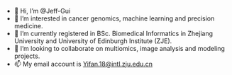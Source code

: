- 👋 Hi, I’m @Jeff-Gui
- 👀 I’m interested in cancer genomics, machine learning and precision medicine.
- 🌱 I’m currently registered in BSc. Biomedical Informatics in Zhejiang University and University of Edinburgh Institute (ZJE).
- 💞️ I’m looking to collaborate on multiomics, image analysis and modeling projects.
- 📫 My email account is Yifan.18@intl.zju.edu.cn

<!---
Jeff-Gui/Jeff-Gui is a ✨ special ✨ repository because its `README.md` (this file) appears on your GitHub profile.
You can click the Preview link to take a look at your changes.
--->
